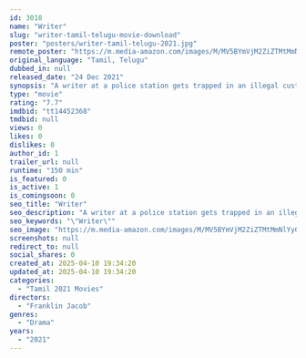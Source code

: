 ```yaml
---
id: 3018
name: "Writer"
slug: "writer-tamil-telugu-movie-download"
poster: "posters/writer-tamil-telugu-2021.jpg"
remote_poster: "https://m.media-amazon.com/images/M/MV5BYmVjM2ZiZTMtMmNlYy00MjkxLWE5ZTAtYjIxOGE3M2JlMjU4XkEyXkFqcGc@._V1_SX300.jpg"
original_language: "Tamil, Telugu"
dubbed_in: null
released_date: "24 Dec 2021"
synopsis: "A writer at a police station gets trapped in an illegal custody case involving an innocent PHD student. With his guilt and regret looming large, can he save the young man?"
type: "movie"
rating: "7.7"
imdbid: "tt14452368"
tmdbid: null
views: 0
likes: 0
dislikes: 0
author_id: 1
trailer_url: null
runtime: "150 min"
is_featured: 0
is_active: 1
is_comingsoon: 0
seo_title: "Writer"
seo_description: "A writer at a police station gets trapped in an illegal custody case involving an innocent PHD student. With his guilt and regret looming large, can he save the young man?"
seo_keywords: "\"Writer\""
seo_image: "https://m.media-amazon.com/images/M/MV5BYmVjM2ZiZTMtMmNlYy00MjkxLWE5ZTAtYjIxOGE3M2JlMjU4XkEyXkFqcGc@._V1_SX300.jpg"
screenshots: null
redirect_to: null
social_shares: 0
created_at: 2025-04-10 19:34:20
updated_at: 2025-04-10 19:34:20
categories:
  - "Tamil 2021 Movies"
directors:
  - "Franklin Jacob"
genres:
  - "Drama"
years:
  - "2021"
---
```

